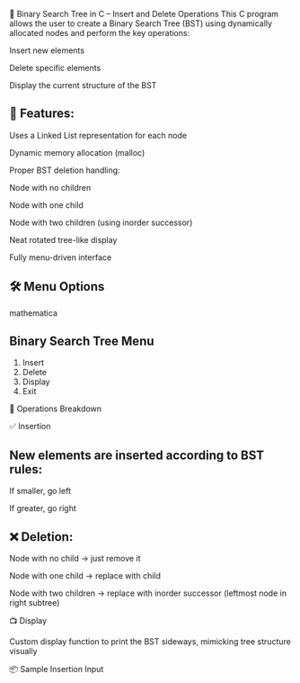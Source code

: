 🌲 Binary Search Tree in C – Insert and Delete Operations
This C program allows the user to create a Binary Search Tree (BST) using dynamically allocated nodes and perform the key operations:

Insert new elements

Delete specific elements

Display the current structure of the BST

🧠 Features:
------------
Uses a Linked List representation for each node

Dynamic memory allocation (malloc)

Proper BST deletion handling:

Node with no children

Node with one child

Node with two children (using inorder successor)

Neat rotated tree-like display

Fully menu-driven interface

🛠️ Menu Options
---------------
mathematica

 Binary Search Tree Menu
 -------------------------
 1. Insert
 2. Delete
 3. Display
 4. Exit

🔄 Operations Breakdown

✅ Insertion

New elements are inserted according to BST rules:
-------------------------------------------------
If smaller, go left

If greater, go right

❌ Deletion:
------------
Node with no child → just remove it

Node with one child → replace with child

Node with two children → replace with inorder successor (leftmost node in right subtree)

📺 Display

Custom display function to print the BST sideways, mimicking tree structure visually

📦 Sample Insertion Input


